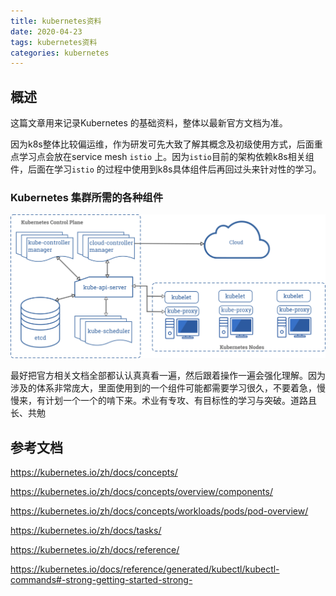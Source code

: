 ```yaml
---
title: kubernetes资料
date: 2020-04-23
tags: kubernetes资料
categories:	kubernetes
---
```


## 概述

这篇文章用来记录Kubernetes 的基础资料，整体以最新官方文档为准。

因为k8s整体比较偏运维，作为研发可先大致了解其概念及初级使用方式，后面重点学习点会放在service mesh `istio` 上。因为`istio`目前的架构依赖k8s相关组件，后面在学习`istio` 的过程中使用到k8s具体组件后再回过头来针对性的学习。



### Kubernetes 集群所需的各种组件

![components-of-kubernetes.png](/images/components-of-kubernetes.png)



最好把官方相关文档全部都认认真真看一遍，然后跟着操作一遍会强化理解。因为涉及的体系非常庞大，里面使用到的一个组件可能都需要学习很久，不要着急，慢慢来，有计划一个一个的啃下来。术业有专攻、有目标性的学习与突破。道路且长、共勉



## 参考文档

https://kubernetes.io/zh/docs/concepts/ 

https://kubernetes.io/zh/docs/concepts/overview/components/ 

https://kubernetes.io/zh/docs/concepts/workloads/pods/pod-overview/ 

https://kubernetes.io/zh/docs/tasks/ 

https://kubernetes.io/zh/docs/reference/ 

https://kubernetes.io/docs/reference/generated/kubectl/kubectl-commands#-strong-getting-started-strong- 